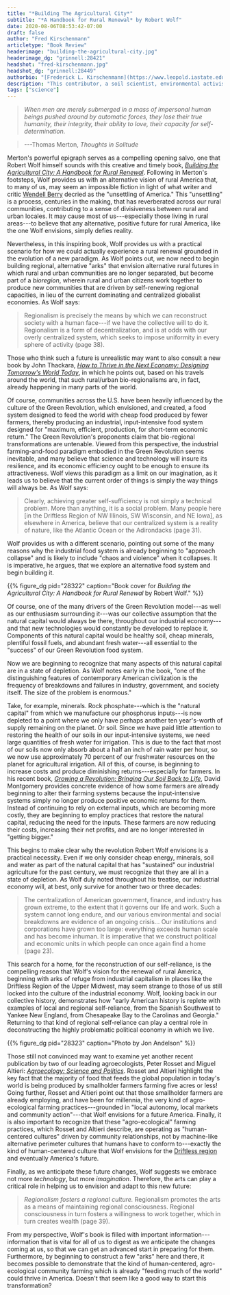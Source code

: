 ```yaml
---
title: "*Building The Agricultural City*"
subtitle: "*A Handbook for Rural Renewal* by Robert Wolf"
date: 2020-08-06T08:53:42-07:00
draft: false
author: "Fred Kirschenmann"
articletype: "Book Review"
headerimage: "building-the-agricultural-city.jpg"
headerimage_dg: "grinnell:28421"
headshot: "fred-kirschenmann.jpg"
headshot_dg: "grinnell:28449"
authorbio: "[Frederick L. Kirschenmann](https://www.leopold.iastate.edu/people/frederick-kirschenmann) shares an appointment as Distinguished Fellow for the [Leopold Center](https://www.leopold.iastate.edu) and as President of [Stone Barns Center for Food and Agriculture](https://www.stonebarnscenter.org) in Pocantico Hills, New York. He served as the Leopold Center’s second director from July 2000 to November 2005 and has been recognized widely for his work. He also continues to manage his family’s 1,800-acre certified organic farm in south central North Dakota, where he developed a diverse crop rotation that has enabled him to farm productively without synthetic inputs (fertilizers or pesticides) while simultaneously improving the health of the soil. His farm has been featured in numerous publications including [*National Geographic*](https://www.nationalgeographic.com), [*Business Week*](https://www.bloomberg.com), [*Audubon*](https://www.audubon.org), the [*Los Angeles Times*](https://www.latimes.com) and [*Gourmet magazine*](www.gourmet.com)."
description: "This contributor, a soil scientist, environmental activist and farmer, reviews a new book offering a vision of rural prairie revival."
tags: ["science"]
---
```



> *When men are merely submerged in a mass of impersonal human beings pushed around by automatic forces, they lose their true humanity, their integrity, their ability to love, their capacity for self-determination.*

> ---Thomas Merton, *Thoughts in Solitude*

Merton's powerful epigraph serves as a compelling opening salvo, one
that Robert Wolf himself sounds with this creative and timely book,
[*Building the Agricultural City: A Handbook for Rural Renewal*](https://www.amazon.com/Building-Agricultural-City-Handbook-Renewal/dp/0974182648).
Following in Merton's footsteps, Wolf provides us with an alternative
vision of rural America that, to many of us, may seem an impossible
fiction in light of what writer and critic [Wendell Berry](https://en.wikipedia.org/wiki/Wendell\_Berry) decried as the
"unsettling of America." This "unsettling" is a process, centuries in
the making, that has reverberated across our rural communities,
contributing to a sense of divisiveness between rural and urban locales.
It may cause most of us---especially those living in rural areas---to
believe that any alternative, positive future for rural America, like
the one Wolf envisions, simply defies reality.

Nevertheless, in this inspiring book, Wolf provides us with a practical
scenario for how we could actually experience a rural renewal grounded
in the evolution of a new paradigm. As Wolf points out, we now need to
begin building regional, alternative "arks" that envision alternative
rural futures in which rural and urban communities are no longer
separated, but become part of a *bioregion*, wherein rural and urban
citizens work together to produce new communities that are driven by
self-renewing regional capacities, in lieu of the current dominating and
centralized globalist economies. As Wolf says:

> Regionalism is precisely the means by which we can reconstruct society
> with a human face---if we have the collective will to do it.
> Regionalism is a form of decentralization, and is at odds with our
> overly centralized system, which seeks to impose uniformity in every
> sphere of activity (page 38).

Those who think such a future is unrealistic may want to also consult a
new book by John Thackara, [*How to Thrive in the Next Economy: Designing
Tomorrow's World Today*](https://www.thamesandhudsonusa.com/books/how-to-thrive-in-the-next-economy-designing-tomorrows-world-today-hardcover),
in which he points out, based on his travels around the world, that such
rural/urban bio-regionalisms are, in fact, already happening in many
parts of the world.

Of course, communities across the U.S. have been heavily influenced by
the culture of the Green Revolution, which envisioned, and created, a
food system designed to feed the world with cheap food produced by fewer
farmers, thereby producing an industrial, input-intensive food system
designed for "maximum, efficient, production, for short-term economic
return." The Green Revolution's proponents claim that bio-regional
transformations are untenable. Viewed from this perspective, the
industrial farming-and-food paradigm embodied in the Green Revolution
seems inevitable, and many believe that science and technology will
insure its resilience, and its economic efficiency ought to be enough to
ensure its attractiveness. Wolf views this paradigm as a limit on our
imagination, as it leads us to believe that the current order of things
is simply the way things will always be. As Wolf says:

> Clearly, achieving greater self-sufficiency is not simply a technical
> problem. More than anything, it is a social problem. Many people here
> \[in the Driftless Region of NW Illinois, SW Wisconsin, and NE Iowa\],
> as elsewhere in America, believe that our centralized system is a
> reality of nature, like the Atlantic Ocean or the Adirondacks (page
> 31).

Wolf provides us with a different scenario, pointing out some of the
many reasons why the industrial food system is already beginning to
"approach collapse" and is likely to include "chaos and violence" when
it collapses. It is imperative, he argues, that we explore an
alternative food system and begin building it.

{{% figure_dg pid="28322" caption="Book cover for *Building the Agricultural City: A Handbook for Rural Renewal* by Robert Wolf." %}}

Of course, one of the many drivers of the Green Revolution model---as
well as our enthusiasm surrounding it---was our collective assumption
that the natural capital would always be there, throughout our
industrial economy---and that new technologies would constantly be
developed to replace it. Components of this natural capital would be
healthy soil, cheap minerals, plentiful fossil fuels, and abundant fresh
water---all essential to the "success" of our Green Revolution food
system.

Now we are beginning to recognize that many aspects of this natural
capital are in a state of depletion. As Wolf notes early in the book,
"one of the distinguishing features of contemporary American
civilization is the frequency of breakdowns and failures in industry,
government, and society itself. The size of the problem is enormous."

Take, for example, minerals. Rock phosphate---which is the "natural
capital" from which we manufacture our phosphorus inputs---is now
depleted to a point where we only have perhaps another ten year's-worth
of supply remaining on the planet. Or soil. Since we have paid little
attention to restoring the health of our soils in our input-intensive
systems, we need large quantities of fresh water for irrigation. This is
due to the fact that most of our soils now only absorb about a half an
inch of rain water per hour, so we now use approximately 70 percent of
our freshwater resources on the planet for agricultural irrigation. All
of this, of course, is beginning to increase costs and produce
diminishing returns---especially for farmers. In his recent book,
[*Growing a Revolution: Bringing Our Soil Back to Life*](https://books.wwnorton.com/books/detail.aspx?id=4294995584), David
Montgomery provides concrete evidence of how some farmers are already
beginning to alter their farming systems because the input-intensive
systems simply no longer produce positive economic returns for them.
Instead of continuing to rely on external inputs, which are becoming
more costly, they are beginning to employ practices that restore the
natural capital, reducing the need for the inputs. These farmers are now
reducing their costs, increasing their net profits, and are no longer
interested in "getting bigger."

This begins to make clear why the revolution Robert Wolf envisions is a
practical necessity. Even if we only consider cheap energy, minerals,
soil and water as part of the natural capital that has "sustained" our
industrial agriculture for the past century, we must recognize that they
are all in a state of depletion. As Wolf duly noted throughout his
treatise, our industrial economy will, at best, only survive for another
two or three decades:

> The centralization of American government, finance, and industry has
> grown extreme, to the extent that it governs our life and work. Such a
> system cannot long endure, and our various environmental and social
> breakdowns are evidence of an ongoing crisis... Our institutions and
> corporations have grown too large: everything exceeds human scale and
> has become inhuman. It is imperative that we construct political and
> economic units in which people can once again find a home (page 23).

This search for a home, for the reconstruction of our self-reliance, is
the compelling reason that Wolf's vision for the renewal of rural
America, beginning with arks of refuge from industrial capitalism in
places like the Driftless Region of the Upper Midwest, may seem strange
to those of us still locked into the culture of the industrial economy.
Wolf, looking back in our collective history, demonstrates how "early
American history is replete with examples of local and regional
self-reliance, from the Spanish Southwest to Yankee New England, from
Chesapeake Bay to the Carolinas and Georgia." Returning to that kind of
regional self-reliance can play a central role in deconstructing the
highly problematic political economy in which we live.

{{% figure_dg pid="28323" caption="Photo by Jon Andelson" %}}

Those still not convinced may want to examine yet another recent
publication by two of our leading agroecologists, Peter Rosset and
Miguel Altieri: [*Agroecology: Science and Politics*](https://developmentbookshop.com/agroecology-science-and-politics).
Rosset and Altieri highlight the key fact that the majority of food that
feeds the global population in today's world is being produced by
smallholder farmers farming five acres or less! Going further, Rosset
and Altieri point out that those smallholder farmers are already
employing, and have been for millennia, the very kind of agro-ecological
farming practices---grounded in "local autonomy, local markets and
community action"---that Wolf envisions for a future America. Finally,
it is also important to recognize that these "agro-ecological" farming
practices, which Rosset and Altieri describe, are operating as
"human-centered cultures" driven by community relationships, not by
machine-like alternative perimeter cultures that humans have to conform
to---exactly the kind of human-centered culture that Wolf envisions for
the [Driftless region](https://en.wikipedia.org/wiki/Driftless\_Area) and
eventually America's future.

Finally, as we anticipate these future changes, Wolf suggests we embrace
not more *technology*, but more *imagination*. Therefore, the arts can
play a critical role in helping us to envision and adapt to this new
future:

> *Regionalism fosters a regional culture.* Regionalism promotes the
> arts as a means of maintaining regional consciousness. Regional
> consciousness in turn fosters a willingness to work together, which in
> turn creates wealth (page 39).

From my perspective, Wolf's book is filled with important
information---information that is vital for all of us to digest as we
anticipate the changes coming at us, so that we can get an advanced
start in preparing for them. Furthermore, by beginning to construct a
few "arks" here and there, it becomes possible to demonstrate that the
kind of human-centered, agro-ecological community farming which is
already "feeding much of the world" could thrive in America. Doesn't
that seem like a good way to start this transformation?
